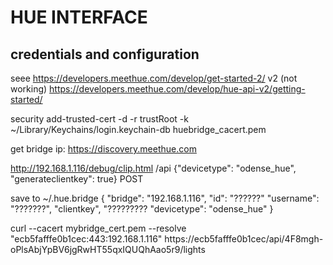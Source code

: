 # HUE INTERFACE

## credentials and configuration
seee https://developers.meethue.com/develop/get-started-2/
v2 (not working) https://developers.meethue.com/develop/hue-api-v2/getting-started/

security add-trusted-cert -d -r trustRoot -k ~/Library/Keychains/login.keychain-db huebridge_cacert.pem

get bridge ip: https://discovery.meethue.com

http://192.168.1.116/debug/clip.html
/api
{"devicetype": "odense_hue", "generateclientkey": true}
POST



save to ~/.hue.bridge
{
   "bridge": "192.168.1.116",
   "id": "??????"
   "username": "???????",
   "clientkey", "?????????
   "devicetype": "odense_hue"
}


curl --cacert mybridge_cert.pem --resolve "ecb5fafffe0b1cec:443:192.168.1.116" https://ecb5fafffe0b1cec/api/4F8mgh-oPlsAbjYpBV6jgRwHT55qxIQUQhAao5r9/lights